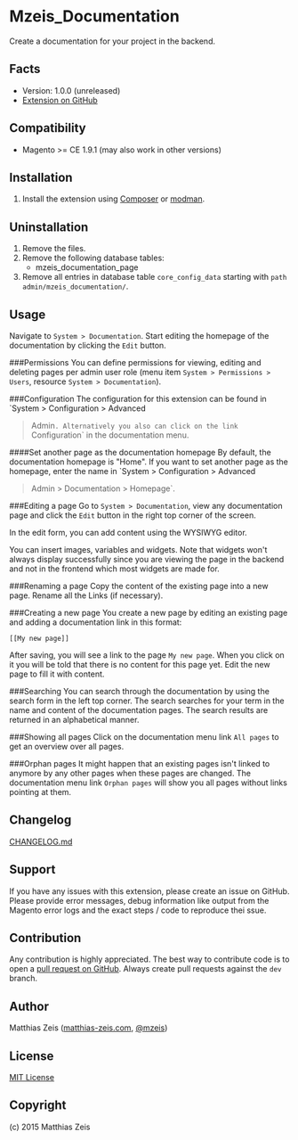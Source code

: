 Mzeis_Documentation
=====================
Create a documentation for your project in the backend.

Facts
-----
- Version: 1.0.0 (unreleased)
- [Extension on GitHub](https://github.com/mzeis/Mzeis_Documentation)

Compatibility
-------------
- Magento >= CE 1.9.1 (may also work in other versions)

Installation
------------
1. Install the extension using [Composer](https://getcomposer.org/) or
[modman](https://github.com/colinmollenhour/modman).

Uninstallation
--------------
1. Remove the files.
2. Remove the following database tables:
    * mzeis_documentation_page
3. Remove all entries in database table `core_config_data` starting with `path` `admin/mzeis_documentation/`.

Usage
-----
Navigate to `System > Documentation`. Start editing the homepage of the
documentation by clicking the `Edit` button.

###Permissions
You can define permissions for viewing, editing and deleting pages per admin user role (menu item
`System > Permissions > Users`, resource `System > Documentation`).

###Configuration
The configuration for this extension can be found in `System > Configuration > Advanced
> Admin`. Alternatively you also can click on the link `Configuration` in the documentation
menu.

####Set another page as the documentation homepage
By default, the documentation homepage is "Home". If you want to set another
page as the homepage, enter the name in `System > Configuration > Advanced
> Admin > Documentation > Homepage`.

###Editing a page
Go to `System > Documentation`, view any documentation page and click the `Edit` button
in the right top corner of the screen.

In the edit form, you can add content using the WYSIWYG editor.

You can insert images, variables and widgets. Note that widgets won't always display successfully
since you are viewing the page in the backend and not in the frontend which most widgets are made
for.

###Renaming a page
Copy the content of the existing page into a new page. Rename all the Links (if necessary). 

###Creating a new page
You create a new page by editing an existing page and adding a documentation link in this format:

    [[My new page]]

After saving, you will see a link to the page `My new page`. When you click on it you will be told
that there is no content for this page yet. Edit the new page to fill it with content.

###Searching
You can search through the documentation by using the search form in the left top corner. The
search searches for your term in the name and content of the documentation pages. The search
results are returned in an alphabetical manner.
 
###Showing all pages
Click on the documentation menu link `All pages` to get an overview over all pages.
 
###Orphan pages
It might happen that an existing pages isn't linked to anymore by any other pages when these
pages are changed. The documentation menu link `Orphan pages` will show you all pages without
links pointing at them.


Changelog
---------
[CHANGELOG.md](CHANGELOG.md)

Support
-------
If you have any issues with this extension, please create an issue on GitHub.
Please provide error messages, debug information like output from the Magento
error logs and the exact steps / code to reproduce thei ssue.

Contribution
------------
Any contribution is highly appreciated. The best way to contribute code is to
open a [pull request on GitHub](https://help.github.com/articles/using-pull-requests).
Always create pull requests against the `dev` branch.

Author
------
Matthias Zeis ([matthias-zeis.com](http://www.matthias-zeis.com), [@mzeis](https://twitter.com/mzeis))

License
-------
[MIT License](LICENSE.md)

Copyright
---------
(c) 2015 Matthias Zeis
